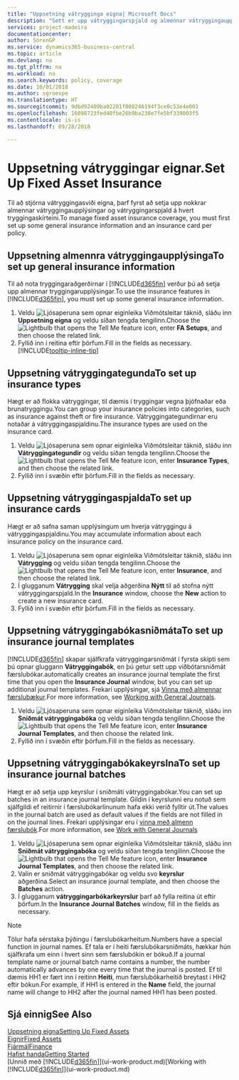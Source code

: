 ```yaml
---
title: "Uppsetning vátrygginga eigna| Microsoft Docs"
description: "Sett er upp vátryggingarspjald og almennar vátryggingaupplýsingar til að stjórna vátryggingasviði eigna."
services: project-madeira
documentationcenter: 
author: SorenGP
ms.service: dynamics365-business-central
ms.topic: article
ms.devlang: na
ms.tgt_pltfrm: na
ms.workload: na
ms.search.keywords: policy, coverage
ms.date: 10/01/2018
ms.author: sgroespe
ms.translationtype: HT
ms.sourcegitcommit: 9dbd92409ba02281f008246194f3ce0c53e4e001
ms.openlocfilehash: 16098723fed40fbe26b9ba238e7fe5bf339003f5
ms.contentlocale: is-is
ms.lasthandoff: 09/28/2018

---
```

# <a name="set-up-fixed-asset-insurance"></a><span data-ttu-id="262f7-103">Uppsetning vátryggingar eignar.</span><span class="sxs-lookup"><span data-stu-id="262f7-103">Set Up Fixed Asset Insurance</span></span>
<span data-ttu-id="262f7-104">Til að stjórna vátryggingasviði eigna, þarf fyrst að setja upp nokkrar almennar vátryggingaupplýsingar og vátryggingarspjald á hvert tryggingaskírteini.</span><span class="sxs-lookup"><span data-stu-id="262f7-104">To manage fixed asset insurance coverage, you must first set up some general insurance information and an insurance card per policy.</span></span>

## <a name="to-set-up-general-insurance-information"></a><span data-ttu-id="262f7-105">Uppsetning almennra vátryggingaupplýsinga</span><span class="sxs-lookup"><span data-stu-id="262f7-105">To set up general insurance information</span></span>
<span data-ttu-id="262f7-106">Til að nota tryggingaraðgerðirnar í [!INCLUDE[d365fin](includes/d365fin_md.md)] verður þú að setja upp almennar tryggingarupplýsingar.</span><span class="sxs-lookup"><span data-stu-id="262f7-106">To use the insurance features in [!INCLUDE[d365fin](includes/d365fin_md.md)], you must set up some general insurance information.</span></span>  

1. <span data-ttu-id="262f7-107">Veldu ![Ljósaperuna sem opnar eiginleika Viðmótsleitar](media/ui-search/search_small.png "Segðu mér hvað þú vilt gera") táknið, sláðu inn **Uppsetning eigna** og veldu síðan tengda tengilinn.</span><span class="sxs-lookup"><span data-stu-id="262f7-107">Choose the ![Lightbulb that opens the Tell Me feature](media/ui-search/search_small.png "Tell me what you want to do") icon, enter **FA Setups**, and then choose the related link.</span></span>  
2. <span data-ttu-id="262f7-108">Fyllið inn í reitina eftir þörfum.</span><span class="sxs-lookup"><span data-stu-id="262f7-108">Fill in the fields as necessary.</span></span> [!INCLUDE[tooltip-inline-tip](includes/tooltip-inline-tip_md.md)]  

## <a name="to-set-up-insurance-types"></a><span data-ttu-id="262f7-109">Uppsetning vátryggingategunda</span><span class="sxs-lookup"><span data-stu-id="262f7-109">To set up insurance types</span></span>
<span data-ttu-id="262f7-110">Hægt er að flokka vátryggingar, til dæmis í tryggingar vegna þjófnaðar eða brunatryggingu.</span><span class="sxs-lookup"><span data-stu-id="262f7-110">You can group your insurance policies into categories, such as insurance against theft or fire insurance.</span></span> <span data-ttu-id="262f7-111">Vátryggingategundirnar eru notaðar á vátryggingaspjaldinu.</span><span class="sxs-lookup"><span data-stu-id="262f7-111">The insurance types are used on the insurance card.</span></span>

1. <span data-ttu-id="262f7-112">Veldu ![Ljósaperuna sem opnar eiginleika Viðmótsleitar](media/ui-search/search_small.png "Segðu mér hvað þú vilt gera") táknið, sláðu inn **Vátryggingategundir** og veldu síðan tengda tengilinn.</span><span class="sxs-lookup"><span data-stu-id="262f7-112">Choose the ![Lightbulb that opens the Tell Me feature](media/ui-search/search_small.png "Tell me what you want to do") icon, enter **Insurance Types**, and then choose the related link.</span></span>  
2. <span data-ttu-id="262f7-113">Fyllið inn í svæðin eftir þörfum.</span><span class="sxs-lookup"><span data-stu-id="262f7-113">Fill in the fields as necessary.</span></span>

## <a name="to-set-up-insurance-cards"></a><span data-ttu-id="262f7-114">Uppsetning vátryggingaspjalda</span><span class="sxs-lookup"><span data-stu-id="262f7-114">To set up insurance cards</span></span>
<span data-ttu-id="262f7-115">Hægt er að safna saman upplýsingum um hverja vátryggingu á vátryggingaspjaldinu.</span><span class="sxs-lookup"><span data-stu-id="262f7-115">You may accumulate information about each insurance policy on the insurance card.</span></span>  

1. <span data-ttu-id="262f7-116">Veldu ![Ljósaperuna sem opnar eiginleika Viðmótsleitar](media/ui-search/search_small.png "Segðu mér hvað þú vilt gera") táknið, sláðu inn **Vátrygging** og veldu síðan tengda tengilinn.</span><span class="sxs-lookup"><span data-stu-id="262f7-116">Choose the ![Lightbulb that opens the Tell Me feature](media/ui-search/search_small.png "Tell me what you want to do") icon, enter **Insurance**, and then choose the related link.</span></span>  
2. <span data-ttu-id="262f7-117">Í glugganum **Vátrygging** skal velja aðgerðina **Nýtt** til að stofna nýtt vátryggingarspjald.</span><span class="sxs-lookup"><span data-stu-id="262f7-117">In the **Insurance** window, choose the **New** action to create a  new insurance card.</span></span>  
3. <span data-ttu-id="262f7-118">Fyllið inn í svæðin eftir þörfum.</span><span class="sxs-lookup"><span data-stu-id="262f7-118">Fill in the fields as necessary.</span></span>

## <a name="to-set-up-insurance-journal-templates"></a><span data-ttu-id="262f7-119">Uppsetning vátryggingabókasniðmáta</span><span class="sxs-lookup"><span data-stu-id="262f7-119">To set up insurance journal templates</span></span>
[!INCLUDE[d365fin](includes/d365fin_md.md)] <span data-ttu-id="262f7-120">skapar sjálfkrafa vátryggingarsniðmát í fyrsta skipti sem þú opnar gluggann **Vátryggingabók**, en þú getur sett upp viðbótarsniðmát færslubókar.</span><span class="sxs-lookup"><span data-stu-id="262f7-120">automatically creates an insurance journal template the first time that you open the **Insurance Journal** window, but you can set up additional journal templates.</span></span> <span data-ttu-id="262f7-121">Frekari upplýsingar, sjá [Vinna með almennar færslubækur](ui-work-general-journals.md).</span><span class="sxs-lookup"><span data-stu-id="262f7-121">For more information, see [Working with General Journals](ui-work-general-journals.md).</span></span>  

1. <span data-ttu-id="262f7-122">Veldu ![Ljósaperuna sem opnar eiginleika Viðmótsleitar](media/ui-search/search_small.png "Segðu mér hvað þú vilt gera") táknið, sláðu inn **Sniðmát vátryggingabóka** og veldu síðan tengda tengilinn.</span><span class="sxs-lookup"><span data-stu-id="262f7-122">Choose the ![Lightbulb that opens the Tell Me feature](media/ui-search/search_small.png "Tell me what you want to do") icon, enter **Insurance Journal Templates**, and then choose the related link.</span></span>  
2. <span data-ttu-id="262f7-123">Fyllið inn í svæðin eftir þörfum.</span><span class="sxs-lookup"><span data-stu-id="262f7-123">Fill in the fields as necessary.</span></span>

## <a name="to-set-up-insurance-journal-batches"></a><span data-ttu-id="262f7-124">Uppsetning vátryggingabókakeyrslna</span><span class="sxs-lookup"><span data-stu-id="262f7-124">To set up insurance journal batches</span></span>
<span data-ttu-id="262f7-125">Hægt er að setja upp keyrslur í sniðmáti vátryggingabókar.</span><span class="sxs-lookup"><span data-stu-id="262f7-125">You can set up batches in an insurance journal template.</span></span> <span data-ttu-id="262f7-126">Gildin í keyrslunni eru notuð sem sjálfgildi ef reitirnir í færslubókarlínunum hafa ekki verið fylltir út.</span><span class="sxs-lookup"><span data-stu-id="262f7-126">The values in the journal batch are used as default values if the fields are not filled in on the journal lines.</span></span> <span data-ttu-id="262f7-127">Frekari upplýsingar eru í [vinna með almenn færslubók](ui-work-general-journals.md).</span><span class="sxs-lookup"><span data-stu-id="262f7-127">For more information, see [Work with General Journals](ui-work-general-journals.md)</span></span>  

1. <span data-ttu-id="262f7-128">Veldu ![Ljósaperuna sem opnar eiginleika Viðmótsleitar](media/ui-search/search_small.png "Segðu mér hvað þú vilt gera") táknið, sláðu inn **Sniðmát vátryggingabóka** og veldu síðan tengda tengilinn.</span><span class="sxs-lookup"><span data-stu-id="262f7-128">Choose the ![Lightbulb that opens the Tell Me feature](media/ui-search/search_small.png "Tell me what you want to do") icon, enter **Insurance Journal Templates**, and then choose the related link.</span></span>  
2. <span data-ttu-id="262f7-129">Valin er sniðmát vátryggingabókar og veldu svo **keyrslur** aðgerðina.</span><span class="sxs-lookup"><span data-stu-id="262f7-129">Select an insurance journal template, and then choose the **Batches** action.</span></span>
3. <span data-ttu-id="262f7-130">Í glugganum **vátryggingarbókarkeyrslur** þarf að fylla reitina út eftir þörfum.</span><span class="sxs-lookup"><span data-stu-id="262f7-130">In the **Insurance Journal Batches** window, fill in the fields as necessary.</span></span>

> [!NOTE]  
>   <span data-ttu-id="262f7-131">Tölur hafa sérstaka þýðingu í færslubókarheitum.</span><span class="sxs-lookup"><span data-stu-id="262f7-131">Numbers have a special function in journal names.</span></span> <span data-ttu-id="262f7-132">Ef tala er í heiti færslubókarsniðmáts, hækkar hún sjálfkrafa um einn í hvert sinn sem færslubókin er bókuð.</span><span class="sxs-lookup"><span data-stu-id="262f7-132">If a journal template name or journal batch name contains a number, the number automatically advances by one every time that the journal is posted.</span></span> <span data-ttu-id="262f7-133">Ef til dæmis HH1 er fært inn í reitinn **Heiti**, mun færslubókarheitið breytast í HH2 eftir bókun.</span><span class="sxs-lookup"><span data-stu-id="262f7-133">For example, if HH1 is entered in the **Name** field, the journal name will change to HH2 after the journal named HH1 has been posted.</span></span>

## <a name="see-also"></a><span data-ttu-id="262f7-134">Sjá einnig</span><span class="sxs-lookup"><span data-stu-id="262f7-134">See Also</span></span>
[<span data-ttu-id="262f7-135">Uppsetning eigna</span><span class="sxs-lookup"><span data-stu-id="262f7-135">Setting Up Fixed Assets</span></span>](fa-setup.md)  
[<span data-ttu-id="262f7-136">Eignir</span><span class="sxs-lookup"><span data-stu-id="262f7-136">Fixed Assets</span></span>](fa-manage.md)  
[<span data-ttu-id="262f7-137">Fjármál</span><span class="sxs-lookup"><span data-stu-id="262f7-137">Finance</span></span>](finance.md)  
[<span data-ttu-id="262f7-138">Hafist handa</span><span class="sxs-lookup"><span data-stu-id="262f7-138">Getting Started</span></span>](product-get-started.md)  
<span data-ttu-id="262f7-139">[Unnið með [!INCLUDE[d365fin](includes/d365fin_md.md)]](ui-work-product.md)</span><span class="sxs-lookup"><span data-stu-id="262f7-139">[Working with [!INCLUDE[d365fin](includes/d365fin_md.md)]](ui-work-product.md)</span></span>

